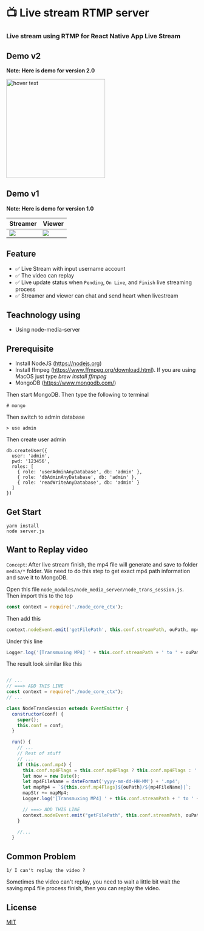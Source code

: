 # 📺 Live stream RTMP server

### Live stream using RTMP for React Native App Live Stream

## Demo v2

**Note: Here is demo for version 2.0**

<img src="demo/1.png" width="260" title="hover text">

## Demo v1

**Note: Here is demo for version 1.0**

| Streamer                                                                                                                  | Viewer                                                                                                                  |
| ------------------------------------------------------------------------------------------------------------------------- | ----------------------------------------------------------------------------------------------------------------------- |
| <img src="https://raw.githubusercontent.com/sieuhuflit/react-native-live-stream-rtmp-example/master/demo/streamer.gif" /> | <img src="https://raw.githubusercontent.com/sieuhuflit/react-native-live-stream-rtmp-example/master/demo/viewer.gif" /> |

## Feature

- ✅ Live Stream with input username account
- ✅ The video can replay
- ✅ Live update status when `Pending`, `On Live`, and `Finish` live streaming process
- ✅ Streamer and viewer can chat and send heart when livestream

## Teachnology using

- Using node-media-server

## Prerequisite

- Install NodeJS (https://nodejs.org)
- Install ffmpeg (https://www.ffmpeg.org/download.html). If you are using MacOS just type _brew install ffmpeg_
- MongoDB (https://www.mongodb.com/)

Then start MongoDB. Then type the following to terminal

```
# mongo
```

Then switch to admin database

```
> use admin
```

Then create user admin

```
db.createUser({
  user: 'admin',
  pwd: '123456',
  roles: [
    { role: 'userAdminAnyDatabase', db: 'admin' },
    { role: 'dbAdminAnyDatabase', db: 'admin' },
    { role: 'readWriteAnyDatabase', db: 'admin' }
  ]
})
```

## Get Start

```
yarn install
node server.js
```

## Want to Replay video

`Concept`: After live stream finish, the mp4 file will generate and save to folder `media/*` folder.
We need to do this step to get exact mp4 path information and save it to MongoDB.

Open this file `node_modules/node_media_server/node_trans_session.js`. Then import this to the top

```js
const context = require('./node_core_ctx');
```

Then add this

```js
context.nodeEvent.emit('getFilePath', this.conf.streamPath, ouPath, mp4FileName);
```

Under this line

```js
Logger.log('[Transmuxing MP4] ' + this.conf.streamPath + ' to ' + ouPath + '/' + mp4FileName);
```

The result look similar like this

```js

// ...
// ===> ADD THIS LINE
const context = require("./node_core_ctx");
// ...

class NodeTransSession extends EventEmitter {
  constructor(conf) {
    super();
    this.conf = conf;
  }

  run() {
    // ...
    // Rest of stuff
    // ...
    if (this.conf.mp4) {
      this.conf.mp4Flags = this.conf.mp4Flags ? this.conf.mp4Flags : '';
      let now = new Date();
      let mp4FileName = dateFormat('yyyy-mm-dd-HH-MM') + '.mp4';
      let mapMp4 = `${this.conf.mp4Flags}${ouPath}/${mp4FileName}|`;
      mapStr += mapMp4;
      Logger.log('[Transmuxing MP4] ' + this.conf.streamPath + ' to ' + ouPath + '/' + mp4FileName);

      // ===> ADD THIS LINE
      context.nodeEvent.emit("getFilePath", this.conf.streamPath, ouPath, mp4FileName);
    }

    //...
  }
```

## Common Problem

`1/ I can't replay the video ?`

Sometimes the video can't replay, you need to wait a little bit wait the saving mp4 file process finish, then you can replay the video.

## License

[MIT](https://choosealicense.com/licenses/mit/)
